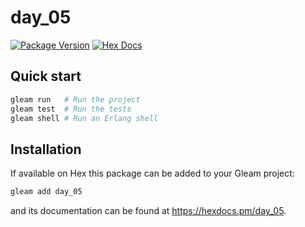 # day_05

[![Package Version](https://img.shields.io/hexpm/v/day_05)](https://hex.pm/packages/day_05)
[![Hex Docs](https://img.shields.io/badge/hex-docs-ffaff3)](https://hexdocs.pm/day_05/)

## Quick start

```sh
gleam run   # Run the project
gleam test  # Run the tests
gleam shell # Run an Erlang shell
```

## Installation

If available on Hex this package can be added to your Gleam project:

```sh
gleam add day_05
```

and its documentation can be found at <https://hexdocs.pm/day_05>.
